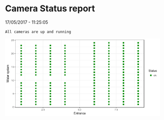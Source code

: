 Camera Status report
================
17/05/2017 - 11:25:05

    All cameras are up and running

![](camreport_files/figure-markdown_github/unnamed-chunk-2-1.png)
